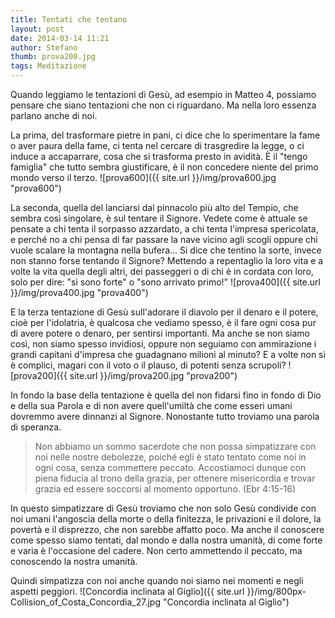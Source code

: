```yaml
---
title: Tentati che tentano
layout: post
date: 2014-03-14 11:21
author: Stefano
thumb: prova200.jpg
tags: Meditazione
---
```


Quando leggiamo le tentazioni di Gesù, ad esempio in Matteo 4, possiamo pensare che siano tentazioni che non ci riguardano. Ma nella loro essenza parlano anche di noi.

La prima, del trasformare pietre in pani, ci dice che lo sperimentare la fame o aver paura della fame, ci tenta nel cercare di trasgredire la legge, o ci induce a accaparrare, cosa che si trasforma presto in avidità. È il "tengo famiglia" che tutto sembra giustificare, è il non concedere niente del primo mondo verso il terzo.
![prova600]({{ site.url }}/img/prova600.jpg "prova600")

La seconda, quella del lanciarsi dal pinnacolo più alto del Tempio, che sembra così singolare, è sul tentare il Signore. Vedete come è attuale se pensate a chi tenta il sorpasso azzardato, a chi tenta l'impresa spericolata, e perché no a chi pensa di far passare la nave vicino agli scogli oppure chi vuole scalare la montagna nella bufera... Si dice che tentino la sorte, invece non stanno forse tentando il Signore? Mettendo a repentaglio la loro vita e a volte la vita quella degli altri, dei passeggeri o di chi è in cordata con loro, solo per dire: "sì sono forte" o "sono arrivato primo!"
![prova400]({{ site.url }}/img/prova400.jpg "prova400")

E la terza tentazione di Gesù sull'adorare il diavolo per il denaro e il potere, cioè per l'idolatria, è qualcosa che vediamo spesso, è il fare ogni cosa pur di avere potere o denaro, per sentirsi importanti. Ma anche se non siamo così, non siamo spesso invidiosi, oppure non seguiamo con ammirazione i grandi capitani d'impresa che guadagnano milioni al minuto? E a volte non si è complici, magari con il voto o il plauso, di potenti senza scrupoli?
![prova200]({{ site.url }}/img/prova200.jpg "prova200")

In fondo la base della tentazione è quella del non fidarsi fino in fondo di Dio e della sua Parola e di non avere quell'umiltà che come esseri umani dovremmo avere dinnanzi al Signore. Nonostante tutto troviamo una parola di speranza.

>    Non abbiamo un sommo sacerdote che non possa simpatizzare con noi nelle nostre debolezze, poiché egli è stato tentato come noi in ogni cosa, senza commettere peccato. Accostiamoci dunque con piena fiducia al trono della grazia, per ottenere misericordia e trovar grazia ed essere soccorsi al momento opportuno. (Ebr 4:15-16)

In questo simpatizzare di Gesù troviamo che non solo Gesù condivide con noi umani l'angoscia della morte o della finitezza, le privazioni e il dolore, la povertà e il disprezzo, che non sarebbe affatto poco. Ma anche il conoscere come spesso siamo tentati, dal mondo e dalla nostra umanità, di come forte e varia è l'occasione del cadere. Non certo ammettendo il peccato, ma conoscendo la nostra umanità.

Quindi simpatizza con noi anche quando noi siamo nei momenti e negli aspetti peggiori.
![Concordia inclinata al Giglio]({{ site.url }}/img/800px-Collision_of_Costa_Concordia_27.jpg "Concordia inclinata al Giglio")
